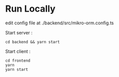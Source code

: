 # Run Locally

edit config file at ./backend/src/mikro-orm.config.ts

Start server :
```
cd backend && yarn start
```

Start client :
```
cd frontend
yarn
yarn start
```
